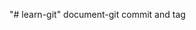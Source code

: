 "# learn-git" 
document-git
commit and tag 

<!-- git revert`: Tạo một comit sao chép commit trước đó và tạo một commit mới -->